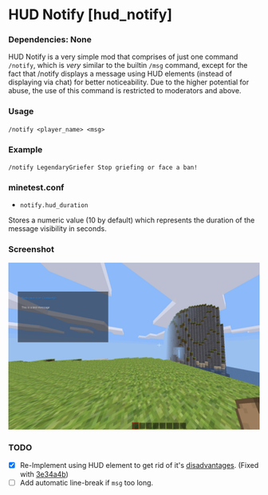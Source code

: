 # HUD Notify [hud_notify]

### Dependencies: None

HUD Notify is a very simple mod that comprises of just one command `/notify`, which is _very_ similar to the builtin `/msg` command, except for the fact that /notify displays a message using HUD elements (instead of displaying via chat) for better noticeability. Due to the higher potential for abuse, the use of this command is restricted to moderators and above.

### Usage
`/notify <player_name> <msg>`

### Example
`/notify LegendaryGriefer Stop griefing or face a ban!`

### minetest.conf
- `notify.hud_duration`

Stores a numeric value (10 by default) which represents the duration of the message visibility in seconds.

### Screenshot
![screenshot](https://raw.githubusercontent.com/ClobberXD/hud_notify/master/screenshot.png)

### TODO
- [x] Re-Implement using HUD element to get rid of it's [disadvantages](https://forum.minetest.net/viewtopic.php?p=317428#p317428). (Fixed with [3e34a4b](https://github.com/ClobberXD/hud_notify/commit/3e34a4b7ce640f8e739979c472be47a3a352fae0))
- [ ] Add automatic line-break if `msg` too long.

